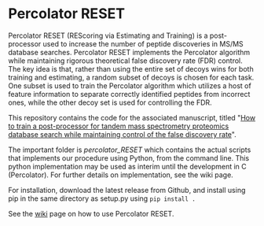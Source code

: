# Percolator RESET

Percolator RESET (REScoring via Estimating and Training) is a post-processor used to increase the number of peptide discoveries in MS/MS database searches. Percolator RESET implements the Percolator algorithm while maintaining rigorous theoretical false discovery rate (FDR) control. The key idea is that, rather than using the entire set of decoys wins for both training and estimating, a random subset of decoys is chosen for each task. One subset is used to train the Percolator algorithm which utilizes a host of feature information to separate correctly identified peptides from incorrect ones, while the other decoy set is used for controlling the FDR.

This repository contains the code for the associated manuscript, titled "[How to train a post-processor for tandem mass spectrometry proteomics database search while maintaining control of the false discovery rate](https://pubs.acs.org/doi/10.1021/acs.jproteome.4c00742)". 

The important folder is *percolator_RESET* which contains the actual scripts that implements our procedure using Python, from the command line. This python implementation may be used as interim until the development in C (Percolator). For further details on implementation, see the wiki page.

For installation, download the latest release from Github, and install using pip in the same directory as setup.py using `pip install .`

See the [wiki](https://github.com/freejstone/Percolator-RESET/wiki) page on how to use Percolator RESET.
